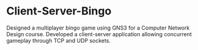 # Client-Server-Bingo
Designed a multiplayer bingo game using GNS3 for a Computer Network Design course. Developed a client-server application allowing concurrent gameplay through TCP and UDP sockets.
